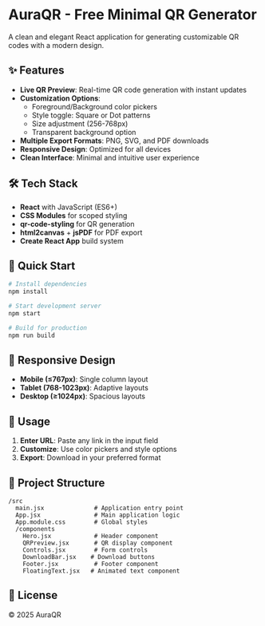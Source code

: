 # AuraQR - Free Minimal QR Generator

A clean and elegant React application for generating customizable QR codes with a modern design.

## ✨ Features

- **Live QR Preview**: Real-time QR code generation with instant updates
- **Customization Options**:
  - Foreground/Background color pickers
  - Style toggle: Square or Dot patterns
  - Size adjustment (256-768px)
  - Transparent background option
- **Multiple Export Formats**: PNG, SVG, and PDF downloads
- **Responsive Design**: Optimized for all devices
- **Clean Interface**: Minimal and intuitive user experience

## 🛠 Tech Stack

- **React** with JavaScript (ES6+)
- **CSS Modules** for scoped styling
- **qr-code-styling** for QR generation
- **html2canvas** + **jsPDF** for PDF export
- **Create React App** build system

## 🚀 Quick Start

```bash
# Install dependencies
npm install

# Start development server
npm start

# Build for production
npm run build
```

## 📱 Responsive Design

- **Mobile (≤767px)**: Single column layout
- **Tablet (768-1023px)**: Adaptive layouts
- **Desktop (≥1024px)**: Spacious layouts

## 🎯 Usage

1. **Enter URL**: Paste any link in the input field
2. **Customize**: Use color pickers and style options
3. **Export**: Download in your preferred format

## 📁 Project Structure

```
/src
  main.jsx              # Application entry point
  App.jsx               # Main application logic
  App.module.css        # Global styles
  /components
    Hero.jsx            # Header component
    QRPreview.jsx       # QR display component
    Controls.jsx        # Form controls
    DownloadBar.jsx    # Download buttons
    Footer.jsx          # Footer component
    FloatingText.jsx   # Animated text component
```

## 📄 License

© 2025 AuraQR